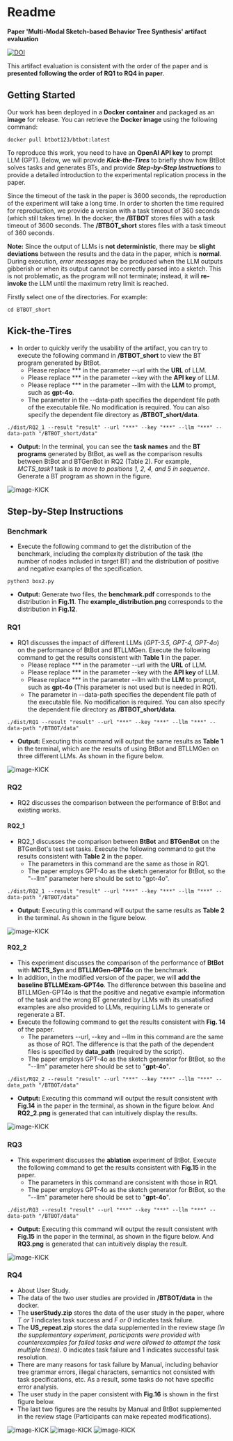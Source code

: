 # Readme

**Paper 'Multi-Modal Sketch-based Behavior Tree Synthesis' artifact evaluation**

[![DOI](https://zenodo.org/badge/DOI/10.5281/zenodo.16921187.svg)](https://doi.org/10.5281/zenodo.16921187)

This artifact evaluation is consistent with the order of the paper and is **presented following the order of RQ1 to RQ4 in paper**.

## Getting Started

Our work has been deployed in a **Docker container** and packaged as an **image** for release. You can retrieve the **Docker image** using the following command:

```
docker pull btbot123/btbot:latest
```

To reproduce this work, you need to have an **OpenAI API key** to prompt LLM (GPT). Below, we will provide ***Kick-the-Tires*** to briefly show how BtBot solves tasks and generates BTs, and provide ***Step-by-Step Instructions*** to provide a detailed introduction to the experimental replication process in the paper.

Since the timeout of the task in the paper is 3600 seconds, the reproduction of the experiment will take a long time. In order to shorten the time required for reproduction, we provide a version with a task timeout of 360 seconds (which still takes time). In the docker, the **/BTBOT** stores files with a task timeout of 3600 seconds. The **/BTBOT_short** stores files with a task timeout of 360 seconds.

**Note:** Since the output of LLMs is **not deterministic**, there may be **slight deviations** between the results and the data in the paper, which is **normal**. During execution, *error messages* may be produced when the LLM outputs gibberish or when its output cannot be correctly parsed into a sketch. This is not problematic, as the program will not terminate; instead, it will **re-invoke** the LLM until the maximum retry limit is reached.

Firstly select one of the directories. For example:

```
cd BTBOT_short
```



## Kick-the-Tires



- In order to quickly verify the usability of the artifact, you can try to execute the following command in **/BTBOT_short** to view the BT program generated by BtBot.
  - Please replace \*\*\* in the parameter --url with the **URL** of LLM.
  - Please replace \*\*\* in the parameter --key with the **API key** of LLM.
  - Please replace \*\*\* in the parameter --llm with the **LLM** to prompt, such as **gpt-4o**.
  - The parameter in the --data-path specifies the dependent file path of the executable file. No modification is required. You can also specify the dependent file directory as **/BTBOT_short/data**.

```
./dist/RQ2_1 --result "result" --url "***" --key "***" --llm "***" --data-path "/BTBOT_short/data"
```

- **Output:** In the terminal, you can see the **task names** and the **BT programs** generated by BtBot, as well as the comparison results between BtBot and BTGenBot in RQ2 (Table 2). For example, *MCTS_task1* task is *to move to positions 1, 2, 4, and 5 in sequence*. Generate a BT program as shown in the figure.

![image-KICK](https://github.com/BTBOT-src/BTBOT/blob/main/KICK.png)







## Step-by-Step Instructions


### Benchmark

- Execute the following command to get the distribution of the benchmark, including the complexity distribution of the task (the number of nodes included in target BT) and the distribution of positive and negative examples of the specification.

```
python3 box2.py
```

- **Output:** Generate two files, the **benchmark.pdf** corresponds to the distribution in **Fig.11**. The **example_distribution.png** corresponds to the distribution in **Fig.12**.






### RQ1

- RQ1 discusses the impact of different LLMs (*GPT-3.5, GPT-4, GPT-4o*) on the performance of BtBot and BTLLMGen. Execute the following command to get the results consistent with **Table 1** in the paper.
  - Please replace \*\*\* in the parameter --url with the **URL** of LLM.
  - Please replace \*\*\* in the parameter --key with the **API key** of LLM.
  - Please replace \*\*\* in the parameter --llm with the **LLM** to prompt, such as **gpt-4o** (This parameter is not used but is needed in RQ1).
  - The parameter in --data-path specifies the dependent file path of the executable file. No modification is required. You can also specify the dependent file directory as **/BTBOT_short/data**.

```
./dist/RQ1 --result "result" --url "***" --key "***" --llm "***" --data-path "/BTBOT/data"
```

- **Output:** Executing this command will output the same results as **Table 1** in the terminal, which are the results of using BtBot and BTLLMGen on three different LLMs. As shown in the figure below.

![image-KICK](https://github.com/BTBOT-src/BTBOT/blob/main/RQ1.png)




### RQ2

- RQ2 discusses the comparison between the performance of BtBot and existing works.



#### RQ2_1

- RQ2_1 discusses the comparison between **BtBot** and **BTGenBot** on the BTGenBot's test set tasks. Execute the following command to get the results consistent with **Table 2** in the paper.
  - The parameters in this command are the same as those in RQ1.
  -  The paper employs GPT-4o as the sketch generator for BtBot, so the "--llm" parameter here should be set to "gpt-4o".

```
./dist/RQ2_1 --result "result" --url "***" --key "***" --llm "***" --data-path "/BTBOT/data"
```

- **Output:** Executing this command will output the same results as **Table 2** in the terminal. As shown in the figure below.

![image-KICK](https://github.com/BTBOT-src/BTBOT/blob/main/RQ2_1.png)




#### RQ2_2

- This experiment discusses the comparison of the performance of **BtBot** with **MCTS_Syn** and **BTLLMGen-GPT4o** on the benchmark. 
- In addition, in the modified version of the paper, we will **add the baseline BTLLMExam-GPT4o**. The difference between this baseline and BTLLMGen-GPT4o is that the positive and negative example information of the task and the wrong BT generated by LLMs with its unsatisfied examples are also provided to LLMs, requiring LLMs to generate or regenerate a BT.
- Execute the following command to get the results consistent with **Fig. 14** of the paper.
  - The parameters --url, --key and --llm in this command are the same as those of RQ1. The difference is that the path of the dependent files is specified by **data_path** (required by the script).
  - The paper employs GPT-4o as the sketch generator for BtBot, so the "--llm" parameter here should be set to "**gpt-4o**".

```
./dist/RQ2_2 --result "result" --url "***" --key "***" --llm "***" --data_path "/BTBOT/data"
```

- **Output:** Executing this command will output the result consistent with **Fig.14** in the paper in the terminal, as shown in the figure below. And **RQ2_2.png** is generated that can intuitively display the results.

![image-KICK](https://github.com/BTBOT-src/BTBOT/blob/main/RQ2_2.png)










### RQ3

- This experiment discusses the **ablation** experiment of BtBot. Execute the following command to get the results consistent with **Fig.15** in the paper.
  - The parameters in this command are consistent with those in RQ1.
  - The paper employs GPT-4o as the sketch generator for BtBot, so the "--llm" parameter here should be set to "**gpt-4o**".

```
./dist/RQ3 --result "result" --url "***" --key "***" --llm "***" --data-path "/BTBOT/data"
```

- **Output:** Executing this command will output the result consistent with **Fig.15** in the paper in the terminal, as shown in the figure below. And **RQ3.png** is generated that can intuitively display the result.

![image-KICK](https://github.com/BTBOT-src/BTBOT/blob/main/RQ3.png)








### RQ4

- About User Study.
- The data of the two user studies are provided in **/BTBOT/data** in the docker.
- The **userStudy.zip** stores the data of the user study in the paper, where *T or 1* indicates task success and *F or 0* indicates task failure.
- The **US_repeat.zip** stores the data supplemented in the review stage *(In the supplementary experiment, participants were provided with counterexamples for failed tasks and were allowed to attempt the task multiple times)*. 0 indicates task failure and 1 indicates successful task resolution.
-  There are many reasons for task failure by Manual, including behavior tree grammar errors, illegal characters, semantics not consisted with task specifications, etc. As a result, some tasks do not have specific error analysis.
  - The user study in the paper consistent with **Fig.16** is shown in the first figure below. 
  - The last two figures are the results by Manual and BtBot supplemented in the review stage (Participants can make repeated modifications).
    
![image-KICK](https://github.com/BTBOT-src/BTBOT/blob/main/US1.png)
![image-KICK](https://github.com/BTBOT-src/BTBOT/blob/main/US2.png)
![image-KICK](https://github.com/BTBOT-src/BTBOT/blob/main/US3.png)






